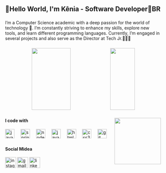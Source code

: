<h2 align="left">🦂Hello World, I'm Kênia - Software Developer📍BR</h2>

###

<p align="left">I’m a Computer Science academic with a deep passion for the world of technology 💜. I’m constantly striving to enhance my skills, explore new tools, and learn different programming languages. Currently, I’m engaged in several projects and also serve as the Director at Tech Jr.👩🏻‍💻</p>

###

<div align="center">  
  <img width="50%" height="200px" src="https://github-readme-stats.vercel.app/api?username=keniareis&show_icons=true&count_private=true&hide_border=true&title_color=8A2BE2&icon_color=4B0082&text_color=48D1CC&bg_color=0d1117" /> 
  <img width="40%" height="200px" src="https://github-readme-stats.vercel.app/api/top-langs/?username=keniareis&layout=compact&hide_border=true&title_color=8A2BE2&text_color=48D1CC&bg_color=0d1117" />
</div>

###

<img align="right" height="150" src="https://i.pinimg.com/originals/d7/1e/c3/d71ec3b3901cb6e71b14a2764521d559.gif"/>

###

<h4 align="left">I code with</h4>
<div align="left">
  <img src="https://cdn.jsdelivr.net/gh/devicons/devicon/icons/java/java-original.svg" height="30" alt="java logo"  />
  <img width="12" />
  <img src="https://cdn.jsdelivr.net/gh/devicons/devicon/icons/spring/spring-original.svg" height="30" alt="spring logo"  />
  <img width="12" />
  <img src="https://cdn.jsdelivr.net/gh/devicons/devicon/icons/nodejs/nodejs-original.svg" height="30" alt="nodejs logo"  />
  <img width="12" />
  <img src="https://cdn.jsdelivr.net/gh/devicons/devicon/icons/javascript/javascript-original.svg" height="30" alt="javascript logo"  />
  <img width="12" />
  <img src="https://cdn.jsdelivr.net/gh/devicons/devicon/icons/html5/html5-original.svg" height="30" alt="html5 logo"  />
  <img width="12" />
  <img src="https://cdn.jsdelivr.net/gh/devicons/devicon/icons/css3/css3-original.svg" height="30" alt="css3 logo"  />
  <img width="12" />
  <img src="https://cdn.jsdelivr.net/gh/devicons/devicon/icons/git/git-original.svg" height="30" alt="git logo"  />
</div>

###
###
<h4 align="left">Social Midea</h4>
<div align="left">
  <img src="https://img.shields.io/static/v1?message=Instagram&logo=instagram&label=&color=E4405F&logoColor=white&labelColor=&style=for-the-badge" height="35" alt="instagram logo"  />
  <img src="https://img.shields.io/static/v1?message=Gmail&logo=gmail&label=&color=D14836&logoColor=white&labelColor=&style=for-the-badge" height="35" alt="gmail logo"  />
  <img src="https://img.shields.io/static/v1?message=LinkedIn&logo=linkedin&label=&color=0077B5&logoColor=white&labelColor=&style=for-the-badge" height="35" alt="linkedin logo"  />
</div>

###
